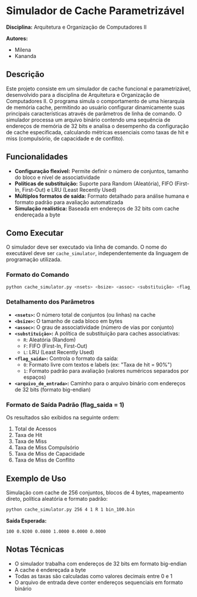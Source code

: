 # Simulador de Cache Parametrizável

**Disciplina:** Arquitetura e Organização de Computadores II

**Autores:**
- Milena
- Kananda

## Descrição

Este projeto consiste em um simulador de cache funcional e parametrizável, desenvolvido para a disciplina de Arquitetura e Organização de Computadores II. 
O programa simula o comportamento de uma hierarquia de memória cache, permitindo ao usuário configurar dinamicamente suas principais características através de parâmetros de linha de comando.
O simulador processa um arquivo binário contendo uma sequência de endereços de memória de 32 bits e analisa o desempenho da configuração de cache especificada,
calculando métricas essenciais como taxas de hit e miss (compulsório, de capacidade e de conflito).

## Funcionalidades

- **Configuração flexível:** Permite definir o número de conjuntos, tamanho do bloco e nível de associatividade
- **Políticas de substituição:** Suporte para Random (Aleatória), FIFO (First-In, First-Out) e LRU (Least Recently Used)
- **Múltiplos formatos de saída:** Formato detalhado para análise humana e formato padrão para avaliação automatizada
- **Simulação realística:** Baseada em endereços de 32 bits com cache endereçada a byte

## Como Executar

O simulador deve ser executado via linha de comando. O nome do executável deve ser `cache_simulator`, independentemente da linguagem de programação utilizada.

### Formato do Comando

```bash
python cache_simulator.py <nsets> <bsize> <assoc> <substituição> <flag_saida> <arquivo_de_entrada>
```

### Detalhamento dos Parâmetros

- **`<nsets>`:** O número total de conjuntos (ou linhas) na cache
- **`<bsize>`:** O tamanho de cada bloco em bytes
- **`<assoc>`:** O grau de associatividade (número de vias por conjunto)
- **`<substituição>`:** A política de substituição para caches associativas:
  - `R`: Aleatória (Random)
  - `F`: FIFO (First-In, First-Out)
  - `L`: LRU (Least Recently Used)
- **`<flag_saida>`:** Controla o formato da saída:
  - `0`: Formato livre com textos e labels (ex: "Taxa de hit = 90%")
  - `1`: Formato padrão para avaliação (valores numéricos separados por espaços)
- **`<arquivo_de_entrada>`:** Caminho para o arquivo binário com endereços de 32 bits (formato big-endian)

### Formato de Saída Padrão (flag_saida = 1)

Os resultados são exibidos na seguinte ordem:
1. Total de Acessos
2. Taxa de Hit
3. Taxa de Miss
4. Taxa de Miss Compulsório
5. Taxa de Miss de Capacidade
6. Taxa de Miss de Conflito

## Exemplo de Uso

Simulação com cache de 256 conjuntos, blocos de 4 bytes, mapeamento direto, política aleatória e formato padrão:

```bash
python cache_simulator.py 256 4 1 R 1 bin_100.bin
```

**Saída Esperada:**
```
100 0.9200 0.0800 1.0000 0.0000 0.0000
```

## Notas Técnicas

- O simulador trabalha com endereços de 32 bits em formato big-endian
- A cache é endereçada a byte
- Todas as taxas são calculadas como valores decimais entre 0 e 1
- O arquivo de entrada deve conter endereços sequenciais em formato binário

